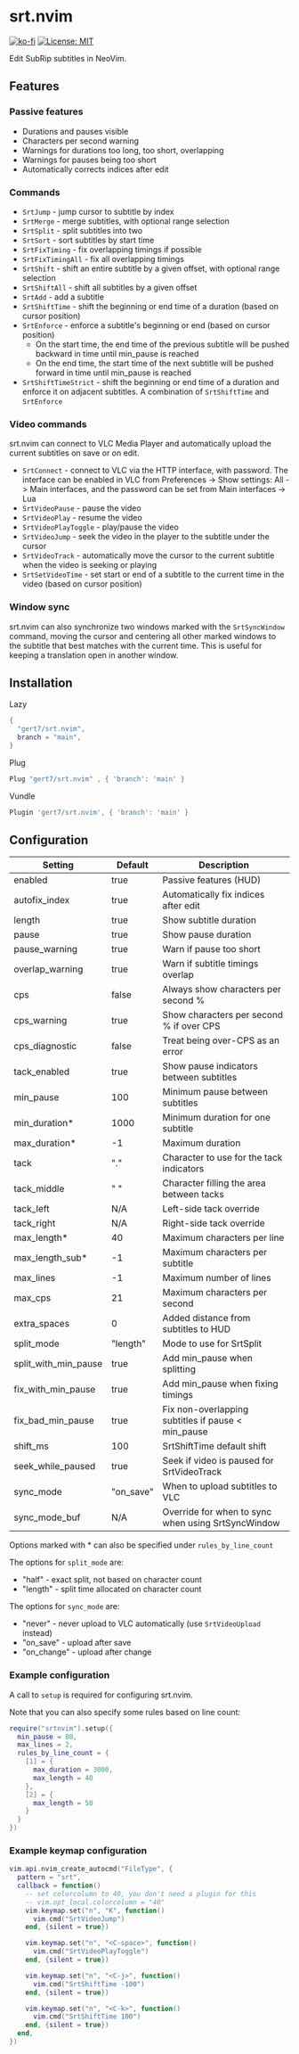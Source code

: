 # srt.nvim

[![ko-fi](https://ko-fi.com/img/githubbutton_sm.svg)](https://ko-fi.com/N4N116CYI2)
[![License: MIT](https://img.shields.io/badge/License-MIT-yellow.svg)](https://opensource.org/licenses/MIT)

Edit SubRip subtitles in NeoVim.

## Features

### Passive features

- Durations and pauses visible
- Characters per second warning
- Warnings for durations too long, too short, overlapping
- Warnings for pauses being too short
- Automatically corrects indices after edit

### Commands

- `SrtJump` - jump cursor to subtitle by index
- `SrtMerge` - merge subtitles, with optional range selection
- `SrtSplit` - split subtitles into two
- `SrtSort` - sort subtitles by start time
- `SrtFixTiming` - fix overlapping timings if possible
- `SrtFixTimingAll` - fix all overlapping timings
- `SrtShift` - shift an entire subtitle by a given offset, with optional range
selection
- `SrtShiftAll` - shift all subtitles by a given offset
- `SrtAdd` - add a subtitle
- `SrtShiftTime` - shift the beginning or end time of a duration (based on 
cursor position)
- `SrtEnforce` - enforce a subtitle's beginning or end (based on cursor
position)
  - On the start time, the end time of the previous subtitle will be pushed
  backward in time until min_pause is reached
  - On the end time, the start time of the next subtitle will be pushed
  forward in time until min_pause is reached
- `SrtShiftTimeStrict` - shift the beginning or end time of a duration and
enforce it on adjacent subtitles. A combination of `SrtShiftTime` and
`SrtEnforce`

### Video commands

srt.nvim can connect to VLC Media Player and automatically upload the current
subtitles on save or on edit.

- `SrtConnect` - connect to VLC via the HTTP interface, with password. The
interface can be enabled in VLC from Preferences -> Show settings: All -> Main
interfaces, and the password can be set from Main interfaces -> Lua
- `SrtVideoPause` - pause the video
- `SrtVideoPlay` - resume the video
- `SrtVideoPlayToggle` - play/pause the video
- `SrtVideoJump` - seek the video in the player to the subtitle under the cursor
- `SrtVideoTrack` - automatically move the cursor to the current subtitle when
the video is seeking or playing
- `SrtSetVideoTime` - set start or end of a subtitle to the current time in the video (based on
cursor position)

### Window sync

srt.nvim can also synchronize two windows marked with the `SrtSyncWindow`
command, moving the cursor and centering all other marked windows to the
subtitle that best matches with the current time. This is useful for keeping a
translation open in another window.

## Installation 

Lazy
```lua
{
  "gert7/srt.nvim", 
  branch = "main",
}
```

Plug
```lua
Plug "gert7/srt.nvim" , { 'branch': 'main' }
```

Vundle
```lua
Plugin 'gert7/srt.nvim', { 'branch': 'main' }
```

## Configuration

| Setting              | Default   | Description                                        |
| -------------------- | --------- | -------------------------------------------------- |
| enabled              | true      | Passive features (HUD)                             |
| autofix_index        | true      | Automatically fix indices after edit               |
| length               | true      | Show subtitle duration                             |
| pause                | true      | Show pause duration                                |
| pause_warning        | true      | Warn if pause too short                            |
| overlap_warning      | true      | Warn if subtitle timings overlap                   |
| cps                  | false     | Always show characters per second %                |
| cps_warning          | true      | Show characters per second % if over CPS           |
| cps_diagnostic       | false     | Treat being over-CPS as an error                   |
| tack_enabled         | true      | Show pause indicators between subtitles            |
| min_pause            | 100       | Minimum pause between subtitles                    |
| min_duration*        | 1000      | Minimum duration for one subtitle                  |
| max_duration*        | -1        | Maximum duration                                   |
| tack                 | "."       | Character to use for the tack indicators           |
| tack_middle          | " "       | Character filling the area between tacks           |
| tack_left            | N/A       | Left-side tack override                            |
| tack_right           | N/A       | Right-side tack override                           |
| max_length*          | 40        | Maximum characters per line                        |
| max_length_sub*      | -1        | Maximum characters per subtitle                    |
| max_lines            | -1        | Maximum number of lines                            |
| max_cps              | 21        | Maximum characters per second                      |
| extra_spaces         | 0         | Added distance from subtitles to HUD               |
| split_mode           | "length"  | Mode to use for SrtSplit                           |
| split_with_min_pause | true      | Add min_pause when splitting                       |
| fix_with_min_pause   | true      | Add min_pause when fixing timings                  |
| fix_bad_min_pause    | true      | Fix non-overlapping subtitles if pause < min_pause |
| shift_ms             | 100       | SrtShiftTime default shift                         |
| seek_while_paused    | true      | Seek if video is paused for SrtVideoTrack          |
| sync_mode            | "on_save" | When to upload subtitles to VLC                    |
| sync_mode_buf        | N/A       | Override for when to sync when using SrtSyncWindow |

Options marked with * can also be specified under `rules_by_line_count`

The options for `split_mode` are:
- "half" - exact split, not based on character count
- "length" - split time allocated on character count

The options for `sync_mode` are:
- "never" - never upload to VLC automatically (use `SrtVideoUpload` instead)
- "on_save" - upload after save
- "on_change" - upload after change

### Example configuration

A call to `setup` is required for configuring srt.nvim.

Note that you can also specify some rules based on line count:

```lua
require("srtnvim").setup({
  min_pause = 80,
  max_lines = 2,
  rules_by_line_count = {
    [1] = {
      max_duration = 3000,
      max_length = 40
    },
    [2] = {
      max_length = 50
    }
  }
})
```

### Example keymap configuration

```lua
vim.api.nvim_create_autocmd("FileType", {
  pattern = "srt",
  callback = function()
    -- set colorcolumn to 40, you don't need a plugin for this
    -- vim.opt_local.colorcolumn = "40"
    vim.keymap.set("n", "K", function()
      vim.cmd("SrtVideoJump")
    end, {silent = true})

    vim.keymap.set("n", "<C-space>", function()
      vim.cmd("SrtVideoPlayToggle")
    end, {silent = true})

    vim.keymap.set("n", "<C-j>", function()
      vim.cmd("SrtShiftTime -100")
    end, {silent = true})

    vim.keymap.set("n", "<C-k>", function()
      vim.cmd("SrtShiftTime 100")
    end, {silent = true})
  end,
})
```
